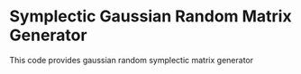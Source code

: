 # Symplectic Gaussian Random Matrix Generator

This code provides gaussian random symplectic matrix generator
